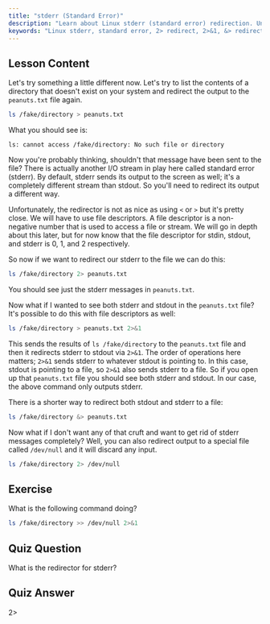 ```yaml
---
title: "stderr (Standard Error)"
description: "Learn about Linux stderr (standard error) redirection. Understand 2>, 2>&1, &>, and /dev/null for error handling in Bash. Improve your Linux command line skills!"
keywords: "Linux stderr, standard error, 2> redirect, 2>&1, &> redirect, /dev/null, Bash error handling, Linux tutorial, beginner Linux"
---
```


## Lesson Content

Let's try something a little different now. Let's try to list the contents of a directory that doesn't exist on your system and redirect the output to the `peanuts.txt` file again.

```bash
ls /fake/directory > peanuts.txt
```

What you should see is:

```plaintext
ls: cannot access /fake/directory: No such file or directory
```

Now you're probably thinking, shouldn't that message have been sent to the file? There is actually another I/O stream in play here called standard error (stderr). By default, stderr sends its output to the screen as well; it's a completely different stream than stdout. So you'll need to redirect its output a different way.

Unfortunately, the redirector is not as nice as using `<` or `>` but it's pretty close. We will have to use file descriptors. A file descriptor is a non-negative number that is used to access a file or stream. We will go in depth about this later, but for now know that the file descriptor for stdin, stdout, and stderr is 0, 1, and 2 respectively.

So now if we want to redirect our stderr to the file we can do this:

```bash
ls /fake/directory 2> peanuts.txt
```

You should see just the stderr messages in `peanuts.txt`.

Now what if I wanted to see both stderr and stdout in the `peanuts.txt` file? It's possible to do this with file descriptors as well:

```bash
ls /fake/directory > peanuts.txt 2>&1
```

This sends the results of `ls /fake/directory` to the `peanuts.txt` file and then it redirects stderr to stdout via `2>&1`. The order of operations here matters; `2>&1` sends stderr to whatever stdout is pointing to. In this case, stdout is pointing to a file, so `2>&1` also sends stderr to a file. So if you open up that `peanuts.txt` file you should see both stderr and stdout. In our case, the above command only outputs stderr.

There is a shorter way to redirect both stdout and stderr to a file:

```bash
ls /fake/directory &> peanuts.txt
```

Now what if I don't want any of that cruft and want to get rid of stderr messages completely? Well, you can also redirect output to a special file called `/dev/null` and it will discard any input.

```bash
ls /fake/directory 2> /dev/null
```

## Exercise

What is the following command doing?

```bash
ls /fake/directory >> /dev/null 2>&1
```

## Quiz Question

What is the redirector for stderr?

## Quiz Answer

2>
